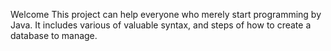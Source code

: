 Welcome
This project can help everyone who merely start programming by Java. 
It includes various of valuable syntax, and steps of how to create a database to manage.
